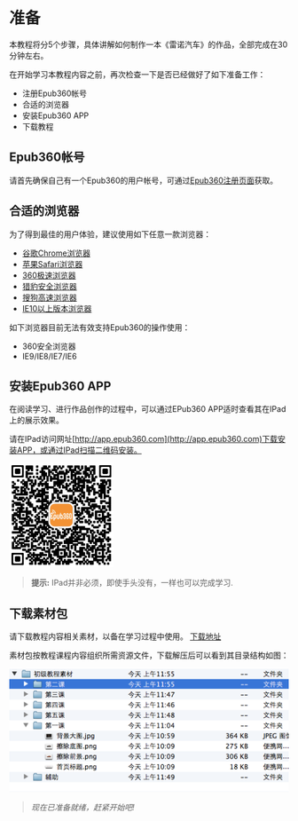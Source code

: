 # 准备

本教程将分5个步骤，具体讲解如何制作一本《雷诺汽车》的作品，全部完成在30分钟左右。

在开始学习本教程内容之前，再次检查一下是否已经做好了如下准备工作：

- 注册Epub360帐号
- 合适的浏览器
- 安装Epub360 APP
- 下载教程

## Epub360帐号

请首先确保自己有一个Epub360的用户帐号，可通过[Epub360注册页面](http://www.epub360.com/accounts/register/)获取。

## 合适的浏览器

为了得到最佳的用户体验，建议使用如下任意一款浏览器：

- [谷歌Chrome浏览器](http://www.google.com/intl/zh-CN/chrome/)
- [苹果Safari浏览器](http://support.apple.com/zh_CN/downloads/#safari)
- [360极速浏览器](http://chrome.360.cn/?src=navi)
- [猎豹安全浏览器](http://www.liebao.cn/)
- [搜狗高速浏览器](http://ie.sogou.com/)
- [IE10以上版本浏览器](http://windows.microsoft.com/zh-cn/internet-explorer/download-ie)

如下浏览器目前无法有效支持Epub360的操作使用：

- 360安全浏览器
- IE9/IE8/IE7/IE6

## 安装Epub360 APP

在阅读学习、进行作品创作的过程中，可以通过EPub360 APP适时查看其在IPad上的展示效果。

请在IPad访问网址[http://app.epub360.com](http://app.epub360.com)下载安装APP，或通过IPad扫描二维码安装。

![Epub360 APP](./images/epub360_app_qrcode.png)

> **提示:**  IPad并非必须，即使手头没有，一样也可以完成学习.


## 下载素材包

请下载教程内容相关素材，以备在学习过程中使用。
[下载地址]()

素材包按教程课程内容组织所需资源文件，下载解压后可以看到其目录结构如图：

![素材包目录结构](./images/tutorial-materials.png)

> _现在已准备就绪，赶紧开始吧!_
